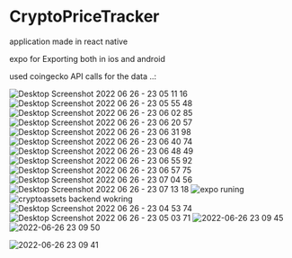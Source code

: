 # CryptoPriceTracker 

application made in react native

expo for Exporting both in ios and android



used coingecko API calls for the data ..:















![Desktop Screenshot 2022 06 26 - 23 05 11 16](https://user-images.githubusercontent.com/68709126/195974234-e88627ab-b805-4107-bc29-779285b0095a.png)
![Desktop Screenshot 2022 06 26 - 23 05 55 48](https://user-images.githubusercontent.com/68709126/195974235-19cb5567-5f9e-488d-9748-5ffff7779082.png)
![Desktop Screenshot 2022 06 26 - 23 06 02 85](https://user-images.githubusercontent.com/68709126/195974236-c17aca88-1024-4a80-aef8-894b5ba7f25b.png)
![Desktop Screenshot 2022 06 26 - 23 06 20 57](https://user-images.githubusercontent.com/68709126/195974237-1366885f-ceb3-4311-9b9d-baa53aabef49.png)
![Desktop Screenshot 2022 06 26 - 23 06 31 98](https://user-images.githubusercontent.com/68709126/195974238-454095ae-dc80-4bc8-861b-cfc6162c9763.png)
![Desktop Screenshot 2022 06 26 - 23 06 40 74](https://user-images.githubusercontent.com/68709126/195974239-17c8ff94-76f3-457f-94a1-0f446fdd0d44.png)
![Desktop Screenshot 2022 06 26 - 23 06 48 49](https://user-images.githubusercontent.com/68709126/195974240-ad60f5db-7fde-4816-94d6-26d6b9f02370.png)
![Desktop Screenshot 2022 06 26 - 23 06 55 92](https://user-images.githubusercontent.com/68709126/195974241-aa862c43-14a3-42f0-86b2-3556cb6587ce.png)
![Desktop Screenshot 2022 06 26 - 23 06 57 75](https://user-images.githubusercontent.com/68709126/195974242-e3fb73b3-5f05-4f32-b288-a1db74066024.png)
![Desktop Screenshot 2022 06 26 - 23 07 04 56](https://user-images.githubusercontent.com/68709126/195974243-f087e162-630e-47e5-b65e-a9ff6d9f7a54.png)
![Desktop Screenshot 2022 06 26 - 23 07 13 18](https://user-images.githubusercontent.com/68709126/195974244-e80f204e-fc64-4f5d-be7c-daac0ce0bccf.png)
![expo runing](https://user-images.githubusercontent.com/68709126/195974245-91f1c9c0-6c1e-4fbe-a6c6-db2aaab45a0d.png)
![cryptoassets backend wokring](https://user-images.githubusercontent.com/68709126/195974247-e37745bf-2556-4824-9176-e34d8f8973c8.png)
![Desktop Screenshot 2022 06 26 - 23 04 53 74](https://user-images.githubusercontent.com/68709126/195974250-8de24557-30ca-4919-a5cc-affc6aa578fa.png)
![Desktop Screenshot 2022 06 26 - 23 05 03 71](https://user-images.githubusercontent.com/68709126/195974251-3a93f4d6-6b35-45a0-a768-80f352bf7bab.png)
![2022-06-26 23 09 45](https://user-images.githubusercontent.com/68709126/195974261-816d9a9e-e5cf-4242-9c9d-9466d61aae44.png)
![2022-06-26 23 09 50](https://user-images.githubusercontent.com/68709126/195974262-2c57525b-93e8-433d-be3b-96bb114dedfc.png)

![2022-06-26 23 09 41](https://user-images.githubusercontent.com/68709126/195974277-a4943899-a59d-4dcc-a84a-02aa219c59c7.png)
